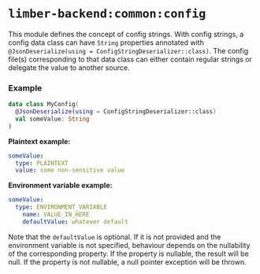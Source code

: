 # `limber-backend:common:config`

This module defines the concept of config strings.
With config strings, a config data class can have `String` properties
annotated with `@JsonDeserialize(using = ConfigStringDeserializer::class)`.
The config file(s) corresponding to that data class can either contain regular strings
or delegate the value to another source.

### Example

```kotlin
data class MyConfig(
  @JsonDeserialize(using = ConfigStringDeserializer::class)
  val someValue: String
)
```

**Plaintext example:**
```yaml
someValue:
  type: PLAINTEXT
  value: some non-sensitive value
```

**Environment variable example:**
```yaml
someValue:
  type: ENVIRONMENT_VARIABLE
    name: VALUE_IN_HERE
    defaultValue: whatever default
```
Note that the `defaultValue` is optional.
If it is not provided and the environment variable is not specified,
behaviour depends on the nullability of the corresponding property.
If the property is nullable, the result will be null.
If the property is not nullable, a null pointer exception will be thrown.
